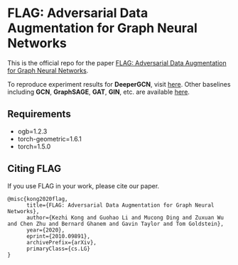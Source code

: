# FLAG: Adversarial Data Augmentation for Graph Neural Networks

This is the official repo for the paper [FLAG: Adversarial Data Augmentation for Graph Neural Networks](https://arxiv.org/abs/2010.09891).

To reproduce experiment results for **DeeperGCN**, visit [here](https://github.com/devnkong/FLAG/tree/main/deep_gcns_torch/examples/ogb).
Other baselines including **GCN**, **GraphSAGE**, **GAT**, **GIN**, etc. are available [here](https://github.com/devnkong/FLAG/tree/main/ogb).

## Requirements
  - ogb=1.2.3
  - torch-geometric=1.6.1
  - torch=1.5.0

## Citing FLAG

If you use FLAG in your work, please cite our paper.

```
@misc{kong2020flag,
      title={FLAG: Adversarial Data Augmentation for Graph Neural Networks}, 
      author={Kezhi Kong and Guohao Li and Mucong Ding and Zuxuan Wu and Chen Zhu and Bernard Ghanem and Gavin Taylor and Tom Goldstein},
      year={2020},
      eprint={2010.09891},
      archivePrefix={arXiv},
      primaryClass={cs.LG}
}
```
